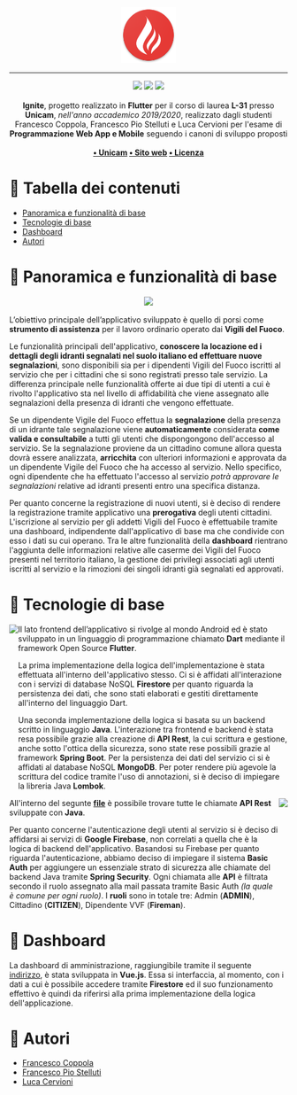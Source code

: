 <p align="center">
  <img src="Frontend/android/app/src/main/res/mipmap-xxxhdpi/ic_launcher.png" style="max-width: 20%">
</p>

---

<p align="center">
<img src="https://forthebadge.com/images/badges/built-with-love.svg"/>
<img src="https://forthebadge.com/images/badges/built-for-android.svg"/>
<img src="https://forthebadge.com/images/badges/cc-0.svg"/><br><br>
    <b>Ignite</b>, progetto realizzato in <b>Flutter</b> per il corso di laurea <b>L-31</b> presso <b>Unicam</b>, <i>nell'anno accademico 2019/2020</i>, realizzato dagli studenti Francesco Coppola, Francesco Pio Stelluti e Luca Cervioni per l'esame di <b>Programmazione Web App e Mobile</b> seguendo i canoni di sviluppo proposti
    <br><br><b>
<a href="https://www.unicam.it/">• Unicam</a>
<a href="http://francescocoppola.me/Ignite-Homepage/">• Sito web</a>
<a href="https://it.wikipedia.org/wiki/Licenza_MIT">• Licenza</a>
</b></p>

# 📔 Tabella dei contenuti

- [Panoramica e funzionalità di base](#panoramica)
- [Tecnologie di base](#tecno)
- [Dashboard](#dash)
- [Autori](#autori)

# 📝 Panoramica e funzionalità di base <a name = "panoramica"></a>

<p align="center">
  <img src="https://i.imgur.com/trVIRBT.png">
</p>

L’obiettivo principale dell’applicativo sviluppato è quello di porsi come **strumento di assistenza** per il lavoro ordinario operato dai **Vigili del Fuoco**.

Le funzionalità principali dell'applicativo, **conoscere la locazione ed i dettagli degli idranti segnalati nel suolo italiano ed effettuare nuove segnalazioni**, sono disponibili sia per i dipendenti Vigili del Fuoco iscritti al servizio che per i cittadini che si sono registrati presso tale servizio. La differenza principale nelle funzionalità offerte ai due tipi di utenti a cui è rivolto l'applicativo sta nel livello di affidabilità che viene assegnato alle segnalazioni della presenza di idranti che vengono effettuate.

Se un dipendente Vigile del Fuoco effettua la **segnalazione** della presenza di un idrante tale segnalazione viene **automaticamente** considerata **come valida e consultabile** a tutti gli utenti che dispongongono dell'accesso al servizio. Se la segnalazione proviene da un cittadino comune allora questa dovrà essere analizzata, **arricchita** con ulteriori informazioni e approvata da un dipendente Vigile del Fuoco che ha accesso al servizio. Nello specifico, ogni dipendente che ha effettuato l'accesso al servizio _potrà approvare le segnalazioni_ relative ad idranti presenti entro una specifica distanza.

Per quanto concerne la registrazione di nuovi utenti, si è deciso di rendere la registrazione tramite applicativo una **prerogativa** degli utenti cittadini. L'iscrizione al servizio per gli addetti Vigili del Fuoco è effettuabile tramite una dashboard, indipendente dall'applicativo di base ma che condivide con esso i dati su cui operano. Tra le altre funzionalità della **dashboard** rientrano l'aggiunta delle informazioni relative alle caserme dei Vigili del Fuoco presenti nel territorio italiano, la gestione dei privilegi associati agli utenti iscritti al servizio e la rimozioni dei singoli idranti già segnalati ed approvati.

# 🧰 Tecnologie di base <a name = "tecno"></a>

<img align="left" src="https://i.imgur.com/zDNvJ4R.png" height="300">

Il lato frontend dell’applicativo si rivolge al mondo Android ed è stato sviluppato in un linguaggio di programmazione chiamato **Dart** mediante il framework Open Source **Flutter**.

La prima implementazione della logica dell'implementazione è stata effettuata all'interno dell'applicativo stesso. Ci si è affidati all'interazione con i servizi di database NoSQL **Firestore** per quanto riguarda la persistenza dei dati, che sono stati elaborati e gestiti direttamente all'interno del linguaggio Dart.

Una seconda implementazione della logica si basata su un backend scritto in linguaggio **Java**. L'interazione tra frontend e backend è stata resa possibile grazie alla creazione di **API Rest**, la cui scrittura e gestione, anche sotto l'ottica della sicurezza, sono state rese possibili grazie al framework **Spring Boot**. Per la persistenza dei dati del servizio ci si è affidati al database NoSQL **MongoDB**. Per poter rendere più agevole la scrittura del codice tramite l'uso di annotazioni, si è deciso di impiegare la libreria Java **Lombok**.

<img align="right" src="https://i.imgur.com/3L3jkAR.png" height="300">

All'interno del segunte [**file**](https://docs.google.com/document/d/1IBhf9xksPD4AwHsbAoBzN1ue7LrSgzB2EBK0UFNTidI/edit?usp=sharing) è possibile trovare tutte le chiamate **API Rest** sviluppate con **Java**.

Per quanto concerne l'autenticazione degli utenti al servizio si è deciso di affidarsi ai servizi di **Google Firebase**, non correlati a quella che è la logica di backend dell'applicativo.
Basandosi su Firebase per quanto riguarda l'autenticazione, abbiamo deciso di impiegare il sistema **Basic Auth** per aggiungere un essenziale strato di sicurezza alle chiamate del backend Java tramite **Spring Security**. Ogni chiamata alle **API** è filtrata secondo il ruolo assegnato alla mail passata tramite Basic Auth _(la quale è comune per ogni ruolo)_. I **ruoli** sono in totale tre: Admin (**ADMIN**), Cittadino (**CITIZEN**), Dipendente VVF (**Fireman**).

# 🎯 Dashboard <a name = "dash"></a>

La dashboard di amministrazione, raggiungibile tramite il seguente [indirizzo](https://ignitedashboard.netlify.com/), è stata sviluppata in **Vue.js**. Essa si interfaccia, al momento, con i dati a cui è possibile accedere tramite **Firestore** ed il suo funzionamento effettivo è quindi da riferirsi alla prima implementazione della logica dell'applicazione.

# 🔭 Autori <a name = "autori"></a>

- [Francesco Coppola](https://github.com/azzeccagarbugli)
- [Francesco Pio Stelluti](https://github.com/FrancisFire)
- [Luca Cervioni](https://github.com/lucacervo98)
